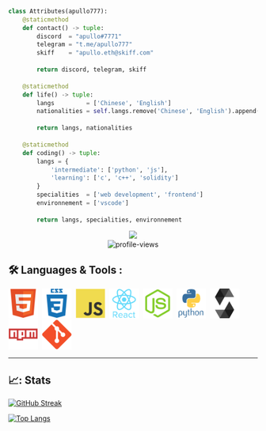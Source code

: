 

```python

class Attributes(apullo777):
	@staticmethod
	def contact() -> tuple:
	    discord  = "apullo#7771"
	    telegram = "t.me/apullo777"
	    skiff    = "apullo.eth@skiff.com"
	    
	    return discord, telegram, skiff
	
	@staticmethod
	def life() -> tuple:
		langs         = ['Chinese', 'English']
		nationalities = self.langs.remove('Chinese', 'English').append('USA')
		
		return langs, nationalities
	
	@staticmethod
	def coding() -> tuple:
		langs = {
			'intermediate': ['python', 'js'],
			'learning': ['c', 'c++', 'solidity']
		}
		specialities  = ['web development', 'frontend']
		environnement = ['vscode']
		
		return langs, specialities, environnement
```



<div id="header" align="center">
  <img src="https://media.giphy.com/media/l41lMWt68HTJtPhRe/giphy.gif" width="550">
</div>

<div id="counter" align="center">
  <img src="https://komarev.com/ghpvc/?username=apullo777&style=flat-square&color=blue" alt="profile-views" />
</div>


## :hammer_and_wrench:  Languages & Tools :

<div>
  <img src="https://github.com/devicons/devicon/blob/master/icons/html5/html5-original.svg" title="HTML5" alt="HTML" width="60" height="60"/>&nbsp;
  <img src="https://github.com/devicons/devicon/blob/master/icons/css3/css3-plain-wordmark.svg"  title="CSS3" alt="CSS" width="60" height="60"/>&nbsp;
  <img src="https://github.com/devicons/devicon/blob/master/icons/javascript/javascript-original.svg" title="JavaScript" alt="JavaScript" width="60" height="60"/>&nbsp;
  <img src="https://github.com/devicons/devicon/blob/master/icons/react/react-original-wordmark.svg" title="React" alt="React" width="60" height="60"/>&nbsp;
  <img src="https://github.com/devicons/devicon/blob/master/icons/nodejs/nodejs-original.svg" title="Node.js" alt="Node.js" width="60" height="60"/>&nbsp;
  <img src="https://github.com/devicons/devicon/blob/master/icons/python/python-original-wordmark.svg" title="Python" alt="Python" width="60" height="60"/>&nbsp;
  <img src="https://github.com/devicons/devicon/blob/master/icons/solidity/solidity-original.svg" title="Solidity" alt="Solidity" width="60" height="60"/>&nbsp;
  <img src="https://github.com/devicons/devicon/blob/master/icons/npm/npm-original-wordmark.svg" title="npm" alt="npm " width="60" height="60"/>&nbsp;
  <img src="https://github.com/devicons/devicon/blob/master/icons/git/git-original.svg" title="git" alt="git " width="60" height="60"/>&nbsp;
</div>

---
## 📈:  Stats 

[![GitHub Streak](http://github-readme-streak-stats.herokuapp.com?user=apullo777&theme=dark&background=000000)](https://git.io/streak-stats)

[![Top Langs](https://github-readme-stats.vercel.app/api/top-langs/?username=apullo777&layout=compact&theme=vision-friendly-dark)](https://github.com/anuraghazra/github-readme-stats)



<!--
**apullo777/apullo777** is a ✨ _special_ ✨ repository because its `README.md` (this file) appears on your GitHub profile.

Here are some ideas to get you started:

- 🔭 I’m currently working on ...
- 🌱 I’m currently learning ...
- 👯 I’m looking to collaborate on ...
- 🤔 I’m looking for help with ...
- 💬 Ask me about ...
- 📫 How to reach me: ...
- 😄 Pronouns: ...
- ⚡ Fun fact: ...
-->
